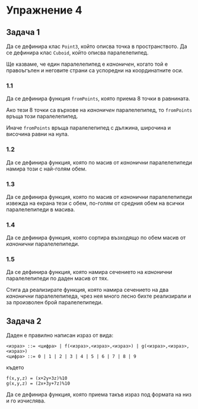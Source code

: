 # Упражнение 4
## Задача 1
Да се дефинира клас `Point3`, който описва точка в пространството.
Да се дефинира клас `Cuboid`, който описва паралелепипед.

Ще казваме, че един паралелепипед е *каноничен*, когато той е правоъгълен и неговите страни са успоредни на координатните оси.

### 1.1
Да се дефинира функция `fromPoints`, която приема 8 точки в равнината.

Ако тези 8 точки са върхове на _каноничен_ паралелепипед, то `fromPoints` връща този паралелепипед.

Иначе `fromPoints` връща паралелепипед с дължина, широчина и височина равни на нула.

### 1.2
Да се дефинира функция, която по масив от _канонични_ паралелепипеди намира този с най-голям обем.

### 1.3
Да се дефинира функция, която по масив от _канонични_ паралелепипеди извежда на екрана тези с обем, по-голям от средния обем на всички паралелепипеди в масива.

### 1.4
Да се дефинира функция, която сортира възходящо по обем масив от _канонични_ паралелепипеди.

### 1.5
Да се дефинира функция, която намира сечението на _канонични_ паралелепипеди по даден масив от тях.

Стига да реализирате функция, която намира сечението на два _канонични_ паралелепипеда, чрез нея много лесно бихте реализирали и за произволен брой паралелепипеди.

## Задача 2
Даден е правилно написан израз от вида:
```
<израз> ::= <цифра> | f(<израз>,<израз>,<израз>) | g(<израз>,<израз>,<израз>)
<цифра> ::= 0 | 1 | 2 | 3 | 4 | 5 | 6 | 7 | 8 | 9
```
където
```
f(x,y,z) = (x+2y+3z)%10
g(x,y,z) = (2x+3y+7z)%10
```
Да се дефинира функция, която приема такъв израз под формата на низ и го изчислява.
